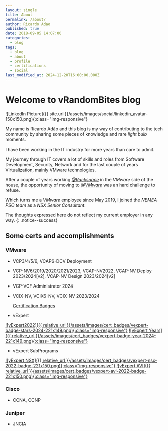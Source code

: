 ```yaml
---
layout: single
title: About
permalink: /about/
author: Ricardo Adao
published: true
date: 2018-09-05 14:07:00
categories:
  - blog
tags:
  - blog
  - about
  - profile
  - certifications
  - social
last_modified_at: 2024-12-20T16:00:00.000Z
---
```

# Welcome to vRandomBites blog #

![LinkedIn Picture]({{ site.url }}/assets/images/social/linkedin_avatar-150x150.png){:class="img-responsive"}

My name is Ricardo Adão and this blog is my way of contributing to the tech community by sharing some pieces of knowledge and rare _light bulb_ moments.

I have been working in the IT industry for more years than care to admit.

My journey through IT covers a lot of skills and roles from Software Development, Security, Network and for the last couple of years Virtualization, mainly VMware technologies.

After a couple of years working [_@Rackspace_](https://www.rackspace.com/) in the _VMware_ side of the house, the opportunity of moving to [_@VMware_](https://www.vmware.com/) was an hard challenge to refuse.

Which turns me a  _VMware_ employee since May 2019, I joined the _NEMEA PSO team_ as a _NSX Senior Consultant_.

The thoughts expressed here do not reflect my current employer in any way.
{: .notice--success}

## Some certs and accomplishments ##

### VMware ###

* VCP3/4/5/6, VCAP6-DCV Deployment
* VCP-NV6/2019/2020/2021/2023, VCAP-NV2022, VCAP-NV Deploy 2023/2024[v2], VCAP-NV Design 2023/2024[v2]
* VCP-VCF Administrator 2024
* VCIX-NV, VCIX6-NV, VCIX-NV 2023/2024

  [Certification Badges](https://www.credly.com/users/ricardo.adao)

* vExpert

[![vExpert2022]({{ relative_url }}/assets/images/cert_badges/vexpert-badge-stars-2024-221x149.png){:class="img-responsive"}](https://vexpert.vmware.com/directory/2766)   [![vExpert Years]({{ relative_url }}/assets/images/cert_badges/vexpert-badge-year-2024-221x149.png){:class="img-responsive"}](https://vexpert.vmware.com/directory/2766)

* vExpert SubPrograms

[![vExpert NSX]({{ relative_url }}/assets/images/cert_badges/vexpert-nsx-2022-badge-221x150.png){:class="img-responsive"}](https://vexpert.vmware.com/directory/2766)   [![vExpert AVI]({{ relative_url }}/assets/images/cert_badges/vexpert-avi-2022-badge-221x150.png){:class="img-responsive"}](https://vexpert.vmware.com/directory/2766)

### Cisco ###

* CCNA, CCNP

### Juniper ###

* JNCIA